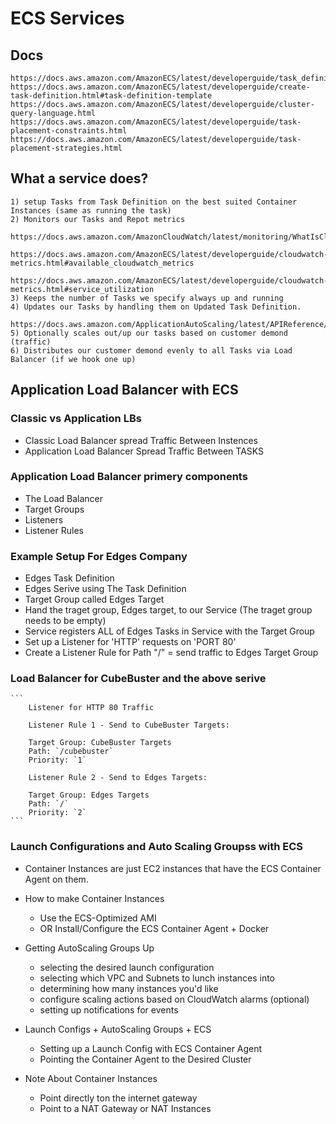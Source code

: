 # ECS Services

## Docs
    https://docs.aws.amazon.com/AmazonECS/latest/developerguide/task_definition_parameters.html
    https://docs.aws.amazon.com/AmazonECS/latest/developerguide/create-task-definition.html#task-definition-template
    https://docs.aws.amazon.com/AmazonECS/latest/developerguide/cluster-query-language.html
    https://docs.aws.amazon.com/AmazonECS/latest/developerguide/task-placement-constraints.html
    https://docs.aws.amazon.com/AmazonECS/latest/developerguide/task-placement-strategies.html

## What a service does?
    1) setup Tasks from Task Definition on the best suited Container Instances (same as running the task)
    2) Monitors our Tasks and Repot metrics
        https://docs.aws.amazon.com/AmazonCloudWatch/latest/monitoring/WhatIsCloudWatch.html
        https://docs.aws.amazon.com/AmazonECS/latest/developerguide/cloudwatch-metrics.html#available_cloudwatch_metrics
        https://docs.aws.amazon.com/AmazonECS/latest/developerguide/cloudwatch-metrics.html#service_utilization
    3) Keeps the number of Tasks we specify always up and running
    4) Updates our Tasks by handling them on Updated Task Definition.
        https://docs.aws.amazon.com/ApplicationAutoScaling/latest/APIReference/Welcome.html
    5) Optionally scales out/up our tasks based on customer demond (traffic)
    6) Distributes our customer demond evenly to all Tasks via Load Balancer (if we hook one up)


## Application Load Balancer with ECS
### Classic vs Application LBs
  - Classic Load Balancer spread Traffic Between Instences
  - Application Load Balancer Spread Traffic Between TASKS

### Application Load Balancer primery components
  - The Load Balancer
  - Target Groups
  - Listeners
  - Listener Rules

### Example Setup For Edges Company
  - Edges Task Definition
  - Edges Serive using The Task Definition
  - Target Group called Edges Target
  - Hand the traget group, Edges target, to our Service (The traget group needs to be empty)
  - Service registers ALL of Edges Tasks in Service with the Target Group
  - Set up a Listener for 'HTTP' requests on 'PORT 80'
  - Create a Listener Rule for Path "/" = send traffic to Edges Target Group

### Load Balancer for CubeBuster and the above serive
    ```
        Listener for HTTP 80 Traffic

        Listener Rule 1 - Send to CubeBuster Targets:

        Target Group: CubeBuster Targets
        Path: `/cubebuster`
        Priority: `1`

        Listener Rule 2 - Send to Edges Targets:

        Target Group: Edges Targets
        Path: `/`
        Priority: `2`
    ```

### Launch Configurations and Auto Scaling Groupss with ECS
  - Container Instances are just EC2 instances that have the ECS Container Agent on them.
  - How to make Container Instances
    * Use the ECS-Optimized AMI
    * OR Install/Configure the ECS Container Agent + Docker
  - Getting AutoScaling Groups Up
     * selecting the desired launch configuration
     * selecting which VPC and Subnets to lunch instances into
     * determining how many instances you'd like
     * configure scaling actions based on CloudWatch alarms (optional)
     * setting up notifications for events
  - Launch Configs + AutoScaling Groups + ECS
    * Setting up a Launch Config with ECS Container Agent
    * Pointing the Container Agent to the Desired Cluster

  - Note About Container Instances
    * Point directly ton the internet gateway
    * Point to a NAT Gateway or NAT Instances

